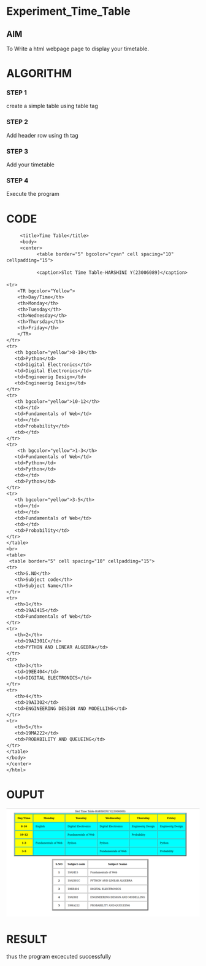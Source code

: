 # Experiment_Time_Table

## AIM
To Write a html webpage page to display your timetable.

# ALGORITHM
### STEP 1
create a simple table using table tag
### STEP 2
Add header row using th tag
### STEP 3
Add your timetable
### STEP 4
Execute the program

# CODE
```<html>
     <title>Time Table</title>
     <body>
     <center>
           <table border="5" bgcolor="cyan" cell spacing="10" cellpadding="15">
          
           <caption>Slot Time Table-HARSHINI Y(23006089)</caption>
           
<tr>
    <TR bgcolor="Yellow">
    <th>Day/Time</th>
    <th>Monday</th>
    <th>Tuesday</th>
    <th>Wednesday</th>
    <th>Thursday</th>
    <th>Friday</th>
    </TR>
</tr>
<tr>
   <th bgcolor="yellow">8-10</th>
   <td>Python</td>
   <td>Digital Electronics</td>
   <td>Digital Electronics</td>
   <td>Engineerig Design</td>
   <td>Engineerig Design</td>
</tr>
<tr>
   <th bgcolor="yellow">10-12</th>
   <td></td>
   <td>Fundamentals of Web</td>
   <td></td>
   <td>Probability</td>
   <td></td>
</tr>
<tr>
    <th bgcolor="yellow">1-3</th>
   <td>Fundamentals of Web</td>
   <td>Python</td>
   <td>Python</td>
   <td></td>
   <td>Python</td>
</tr>
<tr>
   <th bgcolor="yellow">3-5</th>
   <td></td>
   <td></td>
   <td>Fundamentals of Web</td>
   <td></td>
   <td>Probability</td>
</tr>
</table>
<br>
<table>
 <table border="5" cell spacing="10" cellpadding="15">
<tr>
   <th>S.NO</th>
   <th>Subject code</th>
   <th>Subject Name</th>
</tr>
<tr>
   <th>1</th>
   <td>19AI415</td>
   <td>Fundamentals of Web</td>
</tr>
<tr>
   <th>2</th>
   <td>19AI301C</td>
   <td>PYTHON AND LINEAR ALGEBRA</td>
</tr>
<tr>
   <th>3</th>
   <td>19EE404</td>
   <td>DIGITAL ELECTRONICS</td>
</tr>
<tr>
   <th>4</th>
   <td>19AI302</td>
   <td>ENGINEERING DESIGN AND MODELLING</td>
</tr>
<tr>
   <th>5</th>
   <td>19MA222</td>
   <td>PROBABILITY AND QUEUEING</td>
</tr>
</table>
</body>
</center>
</html>

```
# OUPUT
![output](timetable.png)

# RESULT
thus the program excecuted successfully
